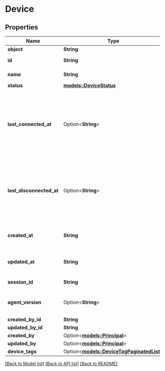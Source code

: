 # Device

## Properties

Name | Type | Description | Notes
------------ | ------------- | ------------- | -------------
**object** | **String** |  | 
**id** | **String** | ID of the device | 
**name** | **String** | Name of the device | 
**status** | [**models::DeviceStatus**](DeviceStatus.md) |  | 
**last_connected_at** | Option<**String**> | Timestamp of when the device was last made an initial connection (this is not the same as the last time the device was seen). | 
**last_disconnected_at** | Option<**String**> | Timestamp of when the device was last disconnected (this is not the same as the last time the device was seen). | 
**created_at** | **String** | Timestamp of when the device was created | 
**updated_at** | **String** | Timestamp of when the device was last updated | 
**session_id** | **String** | Session ID of the device | 
**agent_version** | Option<**String**> | The version of the agent the device is running | 
**created_by_id** | **String** |  | 
**updated_by_id** | **String** |  | 
**created_by** | Option<[**models::Principal**](Principal.md)> |  | 
**updated_by** | Option<[**models::Principal**](Principal.md)> |  | 
**device_tags** | Option<[**models::DeviceTagPaginatedList**](DeviceTagPaginatedList.md)> |  | 

[[Back to Model list]](../README.md#documentation-for-models) [[Back to API list]](../README.md#documentation-for-api-endpoints) [[Back to README]](../README.md)


